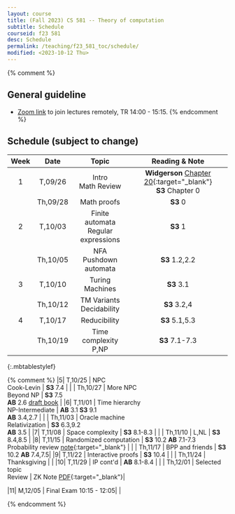 ```yaml
---
layout: course
title: (Fall 2023) CS 581 -- Theory of computation 
subtitle: Schedule
courseid: f23 581
desc: Schedule
permalink: /teaching/f23_581_toc/schedule/
modified: <2023-10-12 Thu>
---
```


{% comment %}
## General guideline
* [Zoom link](https://pdx.zoom.us/j/83821477952?pwd=QngyOTdwOXh4anovN3dYUFNvWnJjZz09) to join lectures remotely, TR 14:00 - 15:15. 
{% endcomment %}

## Schedule (subject to change)

| Week | Date  | Topic | Reading & Note |
|:-----:| :---------: |:----------:|:-----:|
|1| T,09/26  | Intro <br> Math Review | **Widgerson** [Chapter 20](https://www.math.ias.edu/files/Book-online-Aug0619.pdf#page=1){:target="_blank"} <br> **S3** Chapter 0|
| | Th,09/28 | Math proofs | **S3** 0|
|2| T,10/03 | Finite automata <br> Regular expressions | **S3** 1 |
| | Th,10/05 | NFA <br> Pushdown automata | **S3** 1.2,2.2|
|3| T,10/10 | Turing Machines | **S3** 3.1 |
| | Th,10/12 | TM Variants <br> Decidability | **S3** 3.2,4 |
|4| T,10/17 | Reducibility | **S3** 5.1,5.3|
| | Th,10/19 |Time complexity <br> P,NP| **S3** 7.1-7.3 |
{:.mbtablestylef}

{% comment %}
|5| T,10/25 | NPC <br> Cook-Levin | **S3** 7.4 |
| | Th,10/27 | More NPC <br> Beyond NP | **S3** 7.5 <br> **AB** 2.6 [draft book](https://theory.cs.princeton.edu/complexity/)  |
|6| T,11/01 | Time hierarchy <br> NP-Intermediate | **AB** 3.1 **S3** 9.1 <br> **AB** 3.4,2.7 |
| | Th,11/03 | Oracle machine <br> Relativization | **S3** 6.3,9.2 <br> **AB** 3.5 |
|7| T,11/08 | Space complexity | **S3** 8.1-8.3 |
| | Th,11/10 | L,NL | **S3** 8.4,8.5  |
|8| T,11/15 | Randomized computation | **S3** 10.2 **AB** 7.1-7.3 <br> Probability review [note](http://theory.stanford.edu/~trevisan/cs276/notesprob.pdf){:target="_blank"} |
| | Th,11/17 | BPP and friends | **S3** 10.2 **AB** 7.4,7.5|
|9| T,11/22  | Interactive proofs | **S3** 10.4 |
| | Th,11/24 |  Thanksgiving |  |
|10| T,11/29 | IP cont'd | **AB** 8.1-8.4 |
| | Th,12/01 | Selected topic <br> Review | ZK Note [PDF](https://theory.stanford.edu/~trevisan/cs172-07/notezk.pdf){:target="_blank"}|

|11| M,12/05 | Final Exam 10:15 - 12:05| | 

{% endcomment %}
